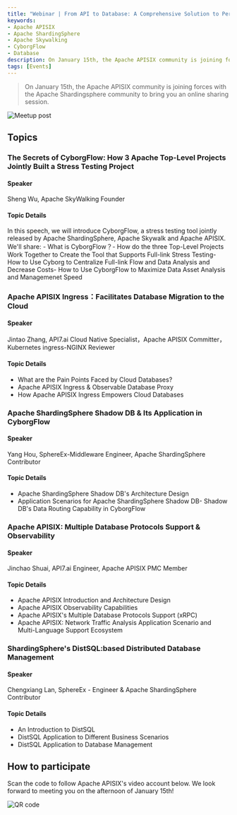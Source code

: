 ```yaml
---
title: "Webinar | From API to Database: A Comprehensive Solution to Perform Online Load Test on Your Distributed System"
keywords: 
- Apache APISIX
- Apache ShardingSphere
- Apache Skywalking
- CyborgFlow
- Database
description: On January 15th, the Apache APISIX community is joining forces with the Apache Shardingsphere community to bring you an online sharing session.
tags: [Events]
---
```


> On January 15th, the Apache APISIX community is joining forces with the Apache Shardingsphere community to bring you an online sharing session.

<!--truncate-->

![Meetup post](https://static.apiseven.com/202108/1641871137255-251807b8-594d-46bf-b252-2393ea866e48.png)

## Topics

### The Secrets of CyborgFlow: How 3 Apache Top-Level Projects Jointly Built a Stress Testing Project

#### Speaker

Sheng Wu, Apache SkyWalking Founder

#### Topic Details

In this speech, we will introduce CyborgFlow, a stress testing tool jointly released by Apache ShardingSphere, Apache Skywalk and Apache APISIX. We'll share: - What is CyborgFlow？- How do the three Top-Level Projects Work Together to Create the Tool that Supports Full-link Stress Testing- How to Use Cyborg to Centralize Full-link Flow and Data Analysis and Decrease Costs- How to Use CyborgFlow to Maximize Data Asset Analysis and Managemenet Speed

### Apache APISIX Ingress：Facilitates Database Migration to the Cloud

#### Speaker

Jintao Zhang, API7.ai Cloud Native Specialist，Apache APISIX Committer，Kubernetes ingress-NGINX Reviewer

#### Topic Details

- What are the Pain Points Faced by Cloud Databases?
- Apache APISIX Ingress & Observable Database Proxy
- How Apache APISIX Ingress Empowers Cloud Databases

### Apache ShardingSphere Shadow DB & Its Application in CyborgFlow

#### Speaker

Yang Hou, SphereEx-Middleware Engineer, Apache ShardingSphere Contributor

#### Topic Details

- Apache ShardingSphere Shadow DB's Architecture Design 
- Application Scenarios for Apache ShardingSphere Shadow DB- Shadow DB's Data Routing Capability in CyborgFlow

### Apache APISIX: Multiple Database Protocols Support & Observability

#### Speaker

Jinchao Shuai, API7.ai Engineer, Apache APISIX PMC Member

#### Topic Details

- Apache APISIX Introduction and Architecture Design
- Apache APISIX Observability Capabilities
- Apache APISIX's Multiple Database Protocols Support (xRPC)
- Apache APISIX: Network Traffic Analysis Application Scenario and Multi-Language Support Ecosystem

### ShardingSphere's DistSQL:based Distributed Database Management

#### Speaker

Chengxiang Lan, SphereEx - Engineer & Apache ShardingSphere Contributor

#### Topic Details

- An Introduction to DistSQL
- DistSQL Application to Different Business Scenarios
- DistSQL Application to Database Management

## How to participate

Scan the code to follow Apache APISIX's video account below. We look forward to meeting you on the afternoon of January 15th!

![QR code](https://static.apiseven.com/202108/1639618627132-2ce4f183-4d3f-40ca-ae5f-397a48f650ae.png)
